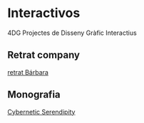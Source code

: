 # Interactivos
4DG Projectes de Disseny Gràfic Interactius
## Retrat company
[retrat Bárbara](cara.pde)
## Monografia 
[Cybernetic Serendipity](presentacio_cybrnetic.pdf)
